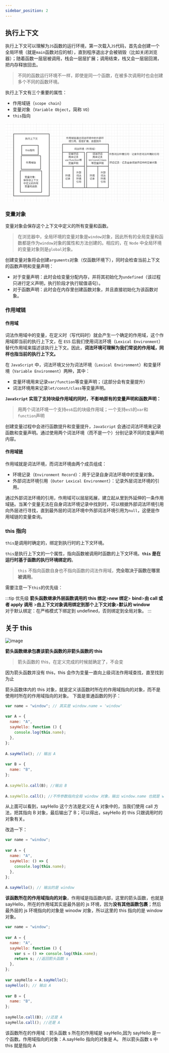 ```yaml
---
sidebar_position: 2
---
```


## 执行上下文

执行上下文可以理解为`JS`函数的运行环境，第一次载入`JS`代码，首先会创建一个全局环境（就是`main`函数对应的帧），直到程序退出才会被销毁（比如关闭浏览器）；随着函数一层层被调用，栈会一层层扩展；调用结束，栈又会一层层回溯，把内存释放回去。

> 不同的函数运行环境不一样，即使是同一个函数，在被多次调用时也会创建多个不同的函数环境。

执行上下文有三个重要的属性：

- 作用域链（`scope chain`）
- 变量对象（`Variable Object`，简称 `VO`）
- `this`指向

![执行上下文](./img/context.png)

### 变量对象

变量对象会保存这个上下文中定义的所有变量和函数。

> 在浏览器中，全局环境的变量对象是`window`对象，因此所有的全局变量和函数都是作为`window`对象的属性和方法创建的。相应的，在 `Node` 中全局环境的变量对象则是`global`对象。

创建变量对象将会创建`arguments`对象（仅函数环境下），同时会检查当前上下文的函数声明和变量声明：

- 对于变量声明：此时会给变量分配内存，并将其初始化为`undefined`（该过程只进行定义声明，执行阶段才执行赋值语句）。
- 对于函数声明：此时会在内存里创建函数对象，并且直接初始化为该函数对象。

### 作用域链

#### 作用域

词法作用域中的变量，在定义时（写代码时）就会产生一个确定的作用域，这个作用域即当前的执行上下文，在 `ES5` 后我们使用词法环境（`Lexical Environment`）替代作用域来描述该执行上下文。因此，**词法环境可理解为我们常说的作用域，同样也指当前的执行上下文。**

在 `JavaScript` 中，词法环境又分为词法环境（`Lexical Environment`）和变量环境（`Variable Environment`）两种，其中：

- 变量环境用来记录`var/function`等变量声明；（这部分会有变量提升）
- 词法环境用来记录`let/const/class`等变量声明。

**`JavaScript` 实现了支持块级作用域的同时，不影响原有的变量声明和函数声明：**

> 用两个词法环境一个支持`es6`后的块级作用域；一个支持`es5`的`var`和`function`声明

创建变量过程中会进行函数提升和变量提升，`JavaScript` 会通过词法环境来记录函数和变量声明。通过使用两个词法环境（而不是一个）分别记录不同的变量声明内容。

#### 作用域链

作用域就是词法环境，而词法环境由两个成员组成：

- 环境记录（`Environment Record`）：用于记录自身词法环境中的变量对象。
- 外部词法环境引用（`Outer Lexical Environment`）：记录外层词法环境的引用。

通过外部词法环境的引用，作用域可以层层拓展，建立起从里到外延伸的一条作用域链。当某个变量无法在自身词法环境记录中找到时，可以根据外部词法环境引用向外层进行寻找，直到最外层的词法环境中外部词法环境引用为`null`，这便是作用域链的变量查询。

### this 指向

`this`是调用时确定的，绑定到执行时的上下文环境。

`this`是执行上下文的一个属性，指向函数被调用时函数的上下文环境。**`this` 是在运行时基于函数的执行环境绑定的**。

> `this` 不指向函数自身也不指向函数的词法作用域，**完全取决于函数在哪里被调用**。

需要注意一下`this`的优先级：

:::tip 优先级
**箭头函数继承外层函数调用的 this 绑定**>**new 绑定**> **bind**>**由 call 或者 apply 调用** >**由上下文对象调用绑定到那个上下文对象**>**默认的 window**
<br/>
对于默认绑定：在严格模式下绑定到 undefined，否则绑定到全局对象。
:::

<!-- 有一个小技巧（？）：

```js
func.call(context, p1, p2);

// `this`是调用时确定的，绑定到执行时的上下文环境。

func(p1, p2); // 等价于 func.call(undefined, p1, p2)

obj.child.method(p1, p2); //等价于 obj.child.method.call(obj.child, p1, p2)
```

所以形如：

```js
function func() {
  console.log(this);
}

func();
```

就是：

```js
function func() {
  console.log(this);
}

func.call(undefined); // 可以简写为 func.call() 非严格模式下就是window
```

或者：

```js
var obj = {
  foo: function () {
    console.log(this);
  },
};

obj.foo();
```

可以写作：

```js
var obj = {
  foo: function () {
    console.log(this);
  },
};

var bar = obj.foo;
obj.foo(); // 转换为 obj.foo.call(obj)，this 就是 obj
bar();
// 转换为 bar.call()
// 由于没有传 context
// 所以 this 就是 undefined
// 最后浏览器给你一个默认的 this —— window 对象
``` -->

## 关于 this

![image](https://tvax3.sinaimg.cn/large/008cOUgNgy1h3w5ltefp5j313e0a4774.jpg)

**箭头函数继承包裹该箭头函数的非箭头函数的 this**

> 箭头函数的 this，在定义完成的时候就确定了，不会变

因为箭头函数并没有 this，this 会作为变量一直向上级词法作用域查找，直至找到为止

箭头函数体内的 this 对象，就是定义该函数时所在的作用域指向的对象，而不是使用时所在的作用域指向的对象。
下面是普通函数的列子：

```js
var name = "window"; // 其实是 window.name = 'window'

var A = {
  name: "A",
  sayHello: function () {
    console.log(this.name);
  },
};

A.sayHello(); // 输出 A

var B = {
  name: "B",
};

A.sayHello.call(B); //输出 B

A.sayHello.call(); //不传参数指向全局 window 对象，输出 window.name 也就是 window
```

从上面可以看到，sayHello 这个方法是定义在 A 对象中的，当我们使用 call 方法，把其指向 B 对象，最后输出了 B；可以得出，sayHello 的 this 只跟调用时的对象有关。

改造一下：

```js
var name = "window";

var A = {
  name: "A",
  sayHello: () => {
    console.log(this.name);
  },
};

A.sayHello(); // 输出的是 window
```

**该函数所在的作用域指向的对象**，作用域是指函数内部，这里的箭头函数，也就是 sayHello，所在的作用域其实是最外层的 js 环境，因为**没有其他函数包裹**；然后最外层的 js 环境指向的对象是 winodw 对象，所以这里的 this 指向的是 window 对象。

```js
var name = "window";

var A = {
  name: "A",
  sayHello: function () {
    var s = () => console.log(this.name);
    return s; //返回箭头函数 s
  },
};

var sayHello = A.sayHello();
sayHello(); // 输出 A

var B = {
  name: "B",
};

sayHello.call(B); //还是 A
sayHello.call(); //还是 A
```

该函数所在的作用域：箭头函数 s 所在的作用域是 sayHello,因为 sayHello 是一个函数。作用域指向的对象：A.sayHello 指向的对象是 A。
所以箭头函数 s 中 this 就是指向 A

